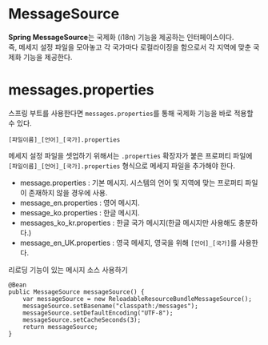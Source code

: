 MessageSource
========================
**Spring MessageSource**는 국제화 (i18n) 기능을 제공하는 인터페이스이다.             
즉, 메세지 설정 파일을 모아놓고 각 국가마다 로컬라이징을 함으로서 각 지역에 맞춘 국제화 기능을 제공한다.         
       
# messages.properties
스프링 부트를 사용한다면 `messages.properties`를 통해 국제화 기능을 바로 적용할 수 있다.   
   
```
[파일이름]_[언어]_[국가].properties
```
      
메세지 설정 파일을 셋업하기 위해서는 `.properties` 확장자가 붙은 프로퍼티 파일에    
`[파일이름]_[언어]_[국가].properties` 형식으로 메세지 파일을 추가해야 한다.    

* message.properties : 기본 메시지. 시스템의 언어 및 지역에 맞는 프로퍼티 파일이 존재하지 않을 경우에 사용.
* message_en.properties : 영어 메시지.
* message_ko.properties : 한글 메시지.
* messages_ko_kr.properties : 한글 국가 메시지(한글 메시지만 사용해도 충분하다.)     
* message_en_UK.properties : 영국 메세지, 영국을 위해 `[언어]_[국가]`를 사용한다.      
   

리로딩 기능이 있는 메시지 소스 사용하기

```
@Bean
public MessageSource messageSource() {
    var messageSource = new ReloadableResourceBundleMessageSource();
    messageSource.setBasename("classpath:/messages");
    messageSource.setDefaultEncoding("UTF-8");
    messageSource.setCacheSeconds(3);
    return messageSource;
}
```
